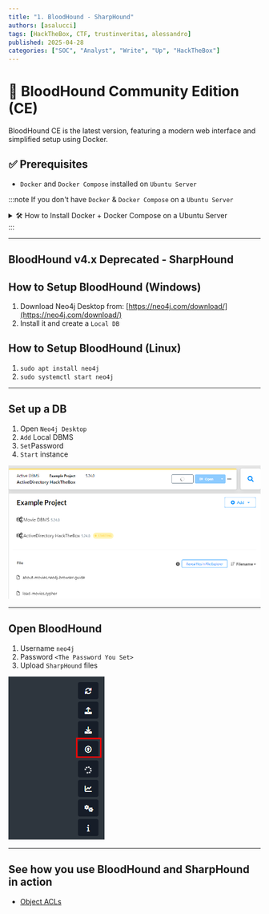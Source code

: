 ```yaml
---
title: "1. BloodHound - SharpHound"
authors: [asalucci]
tags: [HackTheBox, CTF, trustinveritas, alessandro]
published: 2025-04-28
categories: ["SOC", "Analyst", "Write", "Up", "HackTheBox"]
---
```


# 🧱 BloodHound Community Edition (CE)

BloodHound CE is the latest version, featuring a modern web interface and simplified setup using Docker.

## ✅ Prerequisites

- `Docker` and `Docker Compose` installed on `Ubuntu Server`

:::note
If you don't have `Docker` & `Docker Compose` on a `Ubuntu Server`

<details>
<summary>🛠 How to Install Docker + Docker Compose on a Ubuntu Server</summary>

### 1. Install the VM (Ubuntu Server)

- **Create VM inside VMWare Workstation**
  - Ubuntu Server 24.04.2
  - 2 CPU / 8 GB RAM
  - Disk 80 GB
  - Network Adapter: `NAT` / `Host-only` (so you can SSH inside other VM's with `Host-only`)

- **Download ISO**
  - [https://ubuntu.com/download/server](https://ubuntu.com/download/server)

- **Install**
  - Language: English
  - Install Ubuntu Server
  - Configure minimal settings
  - Username: `yourname`
  - Install OpenSSH (checked)
  - Skip snaps and additional services.

- **After install**
  - `sudo apt update && sudo apt upgrade -y`

---

### 🛠 2. Set Static IP Inside Ubuntu VM

```bash
ip addr
```

> NAT Network is `ens33` & Host-only Network is `ens36`

```powershell
ssh <username>@<ip-of-ens33>
```

```bash
sudo nano /etc/netplan/00-installer-config.yaml
```

```yaml
network:
  version: 2
  ethernets:
    ens33:
      dhcp4: yes # NAT interface, keep DHCP to get internet access
      routes:
        - to: default
          via: 192.168.38.2
      nameservers:
        addresses:
          - 1.1.1.1
          - 8.8.8.8
    ens36:
      dhcp4: no # Host-only interface, set static IP manually
      addresses:
        - 192.168.175.133/24
```

> ✅ `ens33` gets Internet automatically via DHCP (NAT).
> ✅ `ens36` has fixed IP `192.168.175.133` for stable `SSH` and `lab traffic`.

#### Set correct permission

```bash
sudo chmod 600 /etc/netplan/00-installer-config.yaml
```

#### Apply Configuration

```bash
sudo netplan generate
```

```bash
sudo netplan apply
```

---

### 3. Install Docker and Docker Compose

```bash
# Install required packages
sudo apt install -y apt-transport-https ca-certificates curl software-properties-common gnupg

# Add Docker’s GPG key
curl -fsSL https://download.docker.com/linux/ubuntu/gpg | sudo gpg --dearmor -o /etc/apt/keyrings/docker.gpg

# Set up stable Docker repository
echo \
  "deb [arch=$(dpkg --print-architecture) signed-by=/etc/apt/keyrings/docker.gpg] https://download.docker.com/linux/ubuntu \
  $(lsb_release -cs) stable" | \
  sudo tee /etc/apt/sources.list.d/docker.list > /dev/null

# Update package index
sudo apt update

# Install Docker Engine and Docker Compose plugin
sudo apt install -y docker-ce docker-ce-cli containerd.io docker-compose-plugin

# Enable and start Docker service
sudo systemctl enable docker
sudo systemctl start docker

# Add your user to the Docker group (optional, so you don't need sudo)
sudo usermod -aG docker $USER

```

---

### 📜 Gold Standard BloodHound CE Bash Script

```bash
#!/bin/bash
# ------------------------------------------------------------------
# [BloodHound CE Setup Phase 1]
# Author: Alessandro Salucci
# Date: 2025-04-28
#
# Description: Prepares Ubuntu VM with Docker, network config.
# ------------------------------------------------------------------

set -e

echo "[*] Updating system..."
sudo apt update && sudo apt upgrade -y

echo "[*] Installing Docker and Docker Compose Plugin..."
sudo apt install -y apt-transport-https ca-certificates curl gnupg git software-properties-common

sudo mkdir -p /etc/apt/keyrings
curl -fsSL https://download.docker.com/linux/ubuntu/gpg | sudo gpg --dearmor -o /etc/apt/keyrings/docker.gpg

echo "deb [arch=$(dpkg --print-architecture) signed-by=/etc/apt/keyrings/docker.gpg] https://download.docker.com/linux/ubuntu $(lsb_release -cs) stable" | \
  sudo tee /etc/apt/sources.list.d/docker.list > /dev/null

sudo apt update
sudo apt install -y docker-ce docker-ce-cli containerd.io docker-compose-plugin

echo "[*] Enabling Docker service..."
sudo systemctl enable docker
sudo systemctl start docker

echo "[*] Adding user to docker group..."
sudo usermod -aG docker $USER

echo "[*] Configuring static IP for Host-only adapter..."
cat <<EOF | sudo tee /etc/netplan/00-installer-config.yaml > /dev/null
network:
  version: 2
  ethernets:
    ens33:
      dhcp4: yes
      routes:
        - to: default
          via: 192.168.38.2
      nameservers:
        addresses:
          - 1.1.1.1
          - 8.8.8.8
    ens36:
      dhcp4: no
      addresses:
        - 192.168.175.133/24
EOF

echo "[*] Securing Netplan config permissions..."
sudo chmod 600 /etc/netplan/00-installer-config.yaml

echo "[*] Applying Netplan configuration..."
sudo netplan apply

echo "[*] Phase 1 Complete. Rebooting..."
sleep 3
sudo reboot
```

```bash
mkdir setups
```

```bash
cd setups
```

```bash
nano bloodhound-setup-1.sh
```

> Copy the script from above

```bash
chmod +x bloodhound-setup-1.sh
```

> Make it executable.

```bash
sudo ./bloodhound-setup-1.sh
```

> Run it with root or sudo

```bash
#!/bin/bash
# ------------------------------------------------------------------
# [BloodHound CE Setup Phase 2 - Full Auto Setup]
# Author: Alessandro Salucci
# Date: 2025-04-28
#
# Description: After reboot — downloads BloodHound CLI, fixes Docker ports,
# starts BloodHound CE properly and outputs correct info.
# ------------------------------------------------------------------

set -e

echo "[*] Starting Docker service..."
sudo systemctl start docker

echo "[*] Downloading BloodHound CLI..."
wget https://github.com/SpecterOps/bloodhound-cli/releases/latest/download/bloodhound-cli-linux-amd64.tar.gz
tar -xvzf bloodhound-cli-linux-amd64.tar.gz
chmod +x bloodhound-cli

echo "[*] Installing BloodHound CE..."
sudo ./bloodhound-cli install

# Fix docker-compose.yml port bindings
echo "[*] Fixing BloodHound CE Docker ports to allow external access..."

# Backup the original docker-compose.yml first
cp docker-compose.yml docker-compose.yml.bak

# Use sed to replace localhost bindings with 0.0.0.0 (or remove the localhost IP restriction)
sed -i 's/${BLOODHOUND_HOST:-127.0.0.1}:${BLOODHOUND_PORT:-8080}:8080/8080:8080/' docker-compose.yml
sed -i 's/${NEO4J_HOST:-127.0.0.1}:${NEO4J_HTTP_PORT:-7474}:7474/7474:7474/' docker-compose.yml
sed -i 's/${NEO4J_HOST:-127.0.0.1}:${NEO4J_BOLT_PORT:-7687}:7687/7687:7687/' docker-compose.yml

# Restart Docker containers to apply changes
echo "[*] Restarting BloodHound CE containers..."
docker compose down
docker compose up -d

# Get the admin password dynamically
ADMIN_PASSWORD=$(~/bloodhound-cli config get default_password || echo "UnknownPassword-CheckManually")

echo "[*] Setup completed successfully!"
echo "--------------------------------------------------"
echo "➡ SSH Access: ssh youruser@192.168.175.133"
echo "➡ BloodHound CE Web: http://192.168.175.133:8080/ui/login"
echo ""
echo "Default Login -> Username: admin"
echo "Default Password -> $ADMIN_PASSWORD"
echo "--------------------------------------------------"
```

```bash
sudo nano bloodhound-2.sh
```

```bash
sudo chmod +x bloodhound-2.sh
```

```bash
sudo ./bloodhound-2.sh
```

---

###

</details>
:::

---

## BloodHound v4.x Deprecated - SharpHound

## How to Setup BloodHound (Windows)

1. Download Neo4j Desktop from: [https://neo4j.com/download/](https://neo4j.com/download/)
2. Install it and create a `Local DB`

## How to Setup BloodHound (Linux)

1. `sudo apt install neo4j`
2. `sudo systemctl start neo4j`

---

## Set up a DB

1. Open `Neo4j Desktop`
2. `Add` Local DBMS
3. `Set`Password
4. `Start` instance

![Example-Neo4j-Database](img/Example-Neo4j-Database.png)

---

## Open BloodHound

1. Username `neo4j`
2. Password `<The Password You Set>`
3. Upload `SharpHound` files

![Upload-Files](img/Upload-Files.png)

---

## See how you use BloodHound and SharpHound in action

- [Object ACLs](https://blog.salucci.ch/docs/HackingLab/HackTheBox/SOC-Analyst/Object-ACLs/#1-repeat-the-example-in-the-section-and-type-done-as-the-answer-when-you-are-finished)